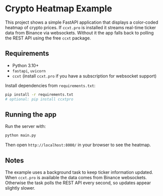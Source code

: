 # Crypto Heatmap Example

This project shows a simple FastAPI application that displays a color-coded
heatmap of crypto prices. If `ccxt.pro` is installed it streams real-time
ticker data from Binance via websockets. Without it the app falls back to
polling the REST API using the free `ccxt` package.

## Requirements

- Python 3.10+
- `fastapi`, `uvicorn`
- `ccxt` (install `ccxt.pro` if you have a subscription for websocket support)

Install dependencies from `requirements.txt`:

```bash
pip install -r requirements.txt
# optional: pip install ccxtpro
```

## Running the app

Run the server with:

```bash
python main.py
```

Then open `http://localhost:8000/` in your browser to see the heatmap.

## Notes

The example uses a background task to keep ticker information updated. When
`ccxt.pro` is available the data comes from Binance websockets. Otherwise the
task polls the REST API every second, so updates appear slightly slower.
